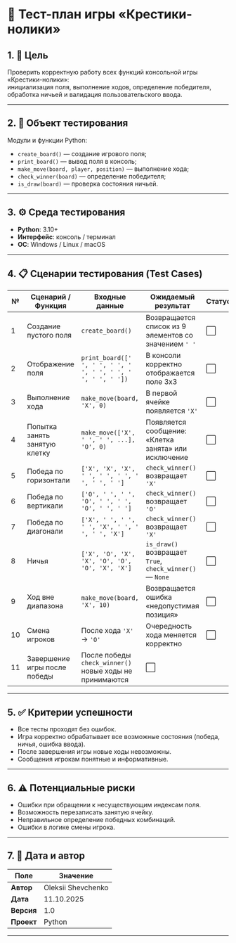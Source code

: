 # 🧾 Тест-план игры «Крестики-нолики»

## 1. 🎯 Цель
Проверить корректную работу всех функций консольной игры «Крестики-нолики»:  
инициализация поля, выполнение ходов, определение победителя, обработка ничьей и валидация пользовательского ввода.

---

## 2. 🧩 Объект тестирования
Модули и функции Python:
- `create_board()` — создание игрового поля;
- `print_board()` — вывод поля в консоль;
- `make_move(board, player, position)` — выполнение хода;
- `check_winner(board)` — определение победителя;
- `is_draw(board)` — проверка состояния ничьей.

---

## 3. ⚙️ Среда тестирования
- **Python**: 3.10+
- **Интерфейс**: консоль / терминал
- **ОС**: Windows / Linux / macOS

---

## 4. 📋 Сценарии тестирования (Test Cases)

| №  | Сценарий / Функция | Входные данные | Ожидаемый результат | Статус |
|----|---------------------|----------------|---------------------|--------|
| 1  | Создание пустого поля | `create_board()` | Возвращается список из 9 элементов со значением `' '` | ⬜ |
| 2  | Отображение поля | `print_board([' ', ' ', ' ', ' ', ' ', ' ', ' ', ' ', ' '])` | В консоли корректно отображается поле 3x3 | ⬜ |
| 3  | Выполнение хода | `make_move(board, 'X', 0)` | В первой ячейке появляется `'X'` | ⬜ |
| 4  | Попытка занять занятую клетку | `make_move(['X', ' ', ' ', ...], 'O', 0)` | Появляется сообщение: «Клетка занята» или исключение | ⬜ |
| 5  | Победа по горизонтали | `['X', 'X', 'X', ' ', ' ', ' ', ' ', ' ', ' ']` | `check_winner()` возвращает `'X'` | ⬜ |
| 6  | Победа по вертикали | `['O', ' ', ' ', 'O', ' ', ' ', 'O', ' ', ' ']` | `check_winner()` возвращает `'O'` | ⬜ |
| 7  | Победа по диагонали | `['X', ' ', ' ', ' ', 'X', ' ', ' ', ' ', 'X']` | `check_winner()` возвращает `'X'` | ⬜ |
| 8  | Ничья | `['X', 'O', 'X', 'X', 'O', 'O', 'O', 'X', 'X']` | `is_draw()` возвращает `True`, `check_winner()` — `None` | ⬜ |
| 9  | Ход вне диапазона | `make_move(board, 'X', 10)` | Возвращается ошибка «недопустимая позиция» | ⬜ |
| 10 | Смена игроков | После хода `'X'` → `'O'` | Очередность хода меняется корректно | ⬜ |
| 11 | Завершение игры после победы | После победы `check_winner()` новые ходы не принимаются | ⬜ |

---

## 5. ✅ Критерии успешности
- Все тесты проходят без ошибок.  
- Игра корректно обрабатывает все возможные состояния (победа, ничья, ошибка ввода).  
- После завершения игры новые ходы невозможны.  
- Сообщения игрокам понятные и информативные.

---

## 6. ⚠️ Потенциальные риски
- Ошибки при обращении к несуществующим индексам поля.  
- Возможность перезаписать занятую ячейку.  
- Неправильное определение победных комбинаций.  
- Ошибки в логике смены игрока.

---

## 7. 📅 Дата и автор

| Поле | Значение |
|------|-----------|
| **Автор** | Oleksii Shevchenko |
| **Дата** | 11.10.2025 |
| **Версия** | 1.0 |
| **Проект** | Python |

---